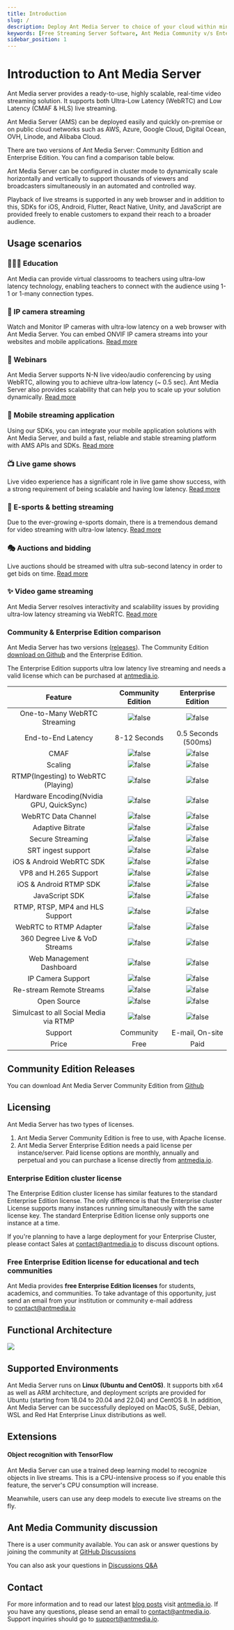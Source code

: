 ```yaml
---
title: Introduction
slug: /
description: Deploy Ant Media Server to choice of your cloud within minutes.
keywords: [Free Streaming Server Software, Ant Media Community v/s Enterprise Edition, Use Cases, Streaming Software for Classroom, Live Streaming Server Software]
sidebar_position: 1
---
```



# Introduction to Ant Media Server

Ant Media server provides a ready-to-use, highly scalable, real-time video streaming solution. It supports both Ultra-Low Latency (WebRTC) and Low Latency (CMAF & HLS) live streaming.

Ant Media Server (AMS) can be deployed easily and quickly on-premise or on public cloud networks such as AWS, Azure, Google Cloud, Digital Ocean, OVH, Linode, and Alibaba Cloud.

There are two versions of Ant Media Server: Community Edition and Enterprise Edition. You can find a comparison table below.

Ant Media Server can be configured in cluster mode to dynamically scale horizontally and vertically to support thousands of viewers and broadcasters simultaneously in an automated and controlled way.

Playback of live streams is supported in any web browser and in addition to this, SDKs for iOS, Android, Flutter, React Native, Unity, and JavaScript are provided freely to enable customers to expand their reach to a broader audience.

## Usage scenarios

### 👨🏽‍💻 Education

Ant Media can provide virtual classrooms to teachers using ultra-low latency technology, enabling teachers to connect with the audience using 1-1 or 1-many connection types.

### 🤖 IP camera streaming

Watch and Monitor IP cameras with ultra-low latency on a web browser with Ant Media Server. You can embed ONVIF IP camera streams into your websites and mobile applications. [Read more](https://github.com/ant-media/Ant-Media-Server/#-ip-camera-streaming)

### 🙇 Webinars

Ant Media Server supports N-N live video/audio conferencing by using WebRTC, allowing you to achieve ultra-low latency (~ 0.5 sec). Ant Media Server also provides scalability that can help you to scale up your solution dynamically. [Read more](https://github.com/ant-media/Ant-Media-Server/#-webinars) 

### 👾 Mobile streaming application

Using our SDKs, you can integrate your mobile application solutions with Ant Media Server, and build a fast, reliable and stable streaming platform with AMS APIs and SDKs. [Read more](https://github.com/ant-media/Ant-Media-Server/#-mobile-streaming-application) 

### 📺 Live game shows

Live video experience has a significant role in live game show success, with a strong requirement of being scalable and having low latency. [Read more](https://github.com/ant-media/Ant-Media-Server/#-live-game-shows) 

### 🎯 E-sports & betting streaming   

Due to the ever-growing e-sports domain, there is a tremendous demand for video streaming with ultra-low latency. [Read more](https://github.com/ant-media/Ant-Media-Server/#-e-sports--betting-streaming)

### 🎭 Auctions and bidding 

Live auctions should be streamed with ultra sub-second latency in order to get bids on time. [Read more](https://github.com/ant-media/Ant-Media-Server/#-auction-and-bidding-streaming)

### ✨ Video game streaming 

Ant Media Server resolves interactivity and scalability issues by providing ultra-low latency streaming via WebRTC. [Read more](https://github.com/ant-media/Ant-Media-Server/#-video-game-streaming)

### Community & Enterprise Edition comparison

Ant Media Server has two versions ([releases](https://github.com/ant-media/Ant-Media-Server/#-releases)). The Community Edition [download on Github](https://github.com/ant-media/Ant-Media-Server) and the Enterprise Edition. 

The Enterprise Edition supports ultra low latency live streaming and needs a valid license which can be purchased at [antmedia.io](https://antmedia.io/).




|               **Feature**               |         **Community Edition**         |        **Enterprise Edition**        |
| :----------------------------------------: | :-------------------------------------: | :------------------------------------: |
|       One-to-Many WebRTC Streaming       | ![false](@site/static/img/cross.png ) | ![false](@site/static/img/tick.png ) |
|            End-to-End Latency            |             8-12 Seconds             |         0.5 Seconds (500ms)         |
|                   CMAF                   | ![false](@site/static/img/cross.png ) | ![false](@site/static/img/tick.png ) |
|                 Scaling                 | ![false](@site/static/img/cross.png ) | ![false](@site/static/img/tick.png ) |
|   RTMP(Ingesting) to WebRTC (Playing)   | ![false](@site/static/img/cross.png ) | ![false](@site/static/img/tick.png ) |
| Hardware Encoding(Nvidia GPU, QuickSync) | ![false](@site/static/img/cross.png ) | ![false](@site/static/img/tick.png ) |
|           WebRTC Data Channel           | ![false](@site/static/img/cross.png ) | ![false](@site/static/img/tick.png ) |
|             Adaptive Bitrate             | ![false](@site/static/img/cross.png ) | ![false](@site/static/img/tick.png ) |
|             Secure Streaming             | ![false](@site/static/img/cross.png ) | ![false](@site/static/img/tick.png ) |
|            SRT ingest support            | ![false](@site/static/img/cross.png ) | ![false](@site/static/img/tick.png ) |
|         iOS & Android WebRTC SDK         | ![false](@site/static/img/cross.png ) | ![false](@site/static/img/tick.png ) |
|          VP8 and H.265 Support          | ![false](@site/static/img/cross.png ) | ![false](@site/static/img/tick.png ) |
|          iOS & Android RTMP SDK          | ![false](@site/static/img/tick.png ) | ![false](@site/static/img/tick.png ) |
|              JavaScript SDK              | ![false](@site/static/img/tick.png ) | ![false](@site/static/img/tick.png ) |
|     RTMP, RTSP, MP4 and HLS Support     | ![false](@site/static/img/tick.png ) | ![false](@site/static/img/tick.png ) |
|          WebRTC to RTMP Adapter          | ![false](@site/static/img/tick.png ) | ![false](@site/static/img/tick.png ) |
|      360 Degree Live & VoD Streams      | ![false](@site/static/img/tick.png ) | ![false](@site/static/img/tick.png ) |
|         Web Management Dashboard         | ![false](@site/static/img/tick.png ) | ![false](@site/static/img/tick.png ) |
|            IP Camera Support            | ![false](@site/static/img/tick.png ) | ![false](@site/static/img/tick.png ) |
|         Re-stream Remote Streams         | ![false](@site/static/img/tick.png ) | ![false](@site/static/img/tick.png ) |
|               Open Source               | ![false](@site/static/img/tick.png ) | ![false](@site/static/img/tick.png ) |
|  Simulcast to all Social Media via RTMP  | ![false](@site/static/img/tick.png ) | ![false](@site/static/img/tick.png ) |
|                 Support                 |               Community               |           E-mail, On-site           |
|                  Price                  |                 Free                 |                 Paid                 |

## Community Edition Releases

You can download Ant Media Server Community Edition from [Github](https://github.com/ant-media/Ant-Media-Server/releases/)

## Licensing

Ant Media Server has two types of licenses.

1. Ant Media Server Community Edition is free to use, with Apache license.
2. Ant Media Server Enterprise Edition needs a paid license per instance/server. Paid license options are monthly, annually and perpetual and you can purchase a license directly from [antmedia.io](https://antmedia.io). 

### Enterprise Edition cluster license

The Enterprise Edition cluster license has similar features to the standard Enterprise Edition license. The only difference is that the Enterprise cluster License supports many instances running simultaneously with the same license key. The standard Enterprise Edition license only supports one instance at a time.

If you're planning to have a large deployment for your Enterprise Cluster, please contact Sales at [contact@antmedia.io](mailto:contact@antmedia.io) to discuss discount options.

### Free Enterprise Edition license for educational and tech communities

Ant Media provides **free Enterprise Edition licenses** for students, academics, and communities. To take advantage of this opportunity, just send an email from your institution or community e-mail address to [contact@antmedia.io](mailto:contact@antmedia.io)

## Functional Architecture

**![](@site/static/img/image-1648754379709.png)**

## Supported Environments

Ant Media Server runs on **Linux (Ubuntu and CentOS)**. It supports bith x64 as well as ARM architecture, and deployment scripts are provided for Ubuntu (starting from 18.04 to 20.04 and 22.04) and CentOS 8. In addition, Ant Media Server can be successfully deployed on MacOS, SuSE, Debian, WSL and Red Hat Enterprise Linux distributions as well.

## Extensions

#### Object recognition with TensorFlow

Ant Media Server can use a trained deep learning model to recognize objects in live streams. This is a CPU-intensive process so if you enable this feature, the server's CPU consumption will increase.

Meanwhile, users can use any deep models to execute live streams on the fly.

## Ant Media Community discussion

There is a user community available. You can ask or answer questions by joining the community at [GitHub Discussions](https://github.com/orgs/ant-media/discussions)

You can also ask your questions in [Discussions Q&A](https://github.com/orgs/ant-media/discussions/categories/q-a)

## Contact

For more information and to read our latest [blog posts](https://antmedia.io/blog/) visit [antmedia.io](https://antmedia.io/). If you have any questions, please send an email to [contact@antmedia.io](mailto:contact@antmedia.io). Support inquiries should go to [support@antmedia.io](mailto:support@antmedia.io).

<FeedBack />